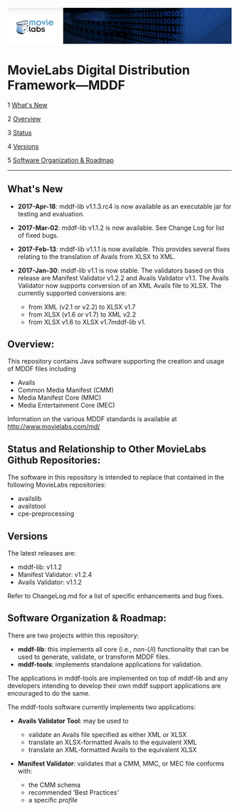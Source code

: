![screenshot1](mddf-tools/docs/users/md/manifest/validator/v1.1/images/MLabs_header.jpg)
# MovieLabs Digital Distribution Framework—MDDF

1 [What's New](#h_News)

2 [Overview](#h_Overview)

3 [Status](#h_Status)

4 [Versions](#h_Versions)

5 [Software Organization & Roadmap](#h_Roadmap)

---
## <a name="h_News">What's New</a>

* **2017-Apr-18**: mddf-lib v1.1.3.rc4 is now available as an executable jar for testing and evaluation.

* **2017-Mar-02**: mddf-lib v1.1.2 is now available. See Change Log for list of fixed bugs.

* **2017-Feb-13**: mddf-lib v1.1.1 is now available. This provides several fixes relating to the translation of Avails
from XLSX to XML. 

* **2017-Jan-30**: mddf-lib v1.1 is now stable. The validators based on this release are Manifest Validator v1.2.2 and 
Avails Validator v1.1. The Avails Validator now supports conversion of an XML Avails file to XLSX. The currently
supported conversions are:
  * from XML (v2.1 or v2.2) to XLSX v1.7
  * from XLSX (v1.6 or v1.7) to XML v2.2
  * from XLSX v1.6 to XLSX v1.7mddf-lib v1.

## <a name="h_Overview">Overview:</a>

This repository contains Java software supporting the creation and usage of MDDF files including

* Avails
* Common Media Manifest (CMM)
* Media Manifest Core (MMC)
* Media Entertainment Core (MEC)

Information on the various MDDF standards is available at <http://www.movielabs.com/md/>

## <a name="h_Status">Status and Relationship to Other MovieLabs Github Repositories:</a>

The software in this repository is intended to replace that contained in the following MovieLabs repositories:

* availslib
* availstool
* cpe-preprocessing

## <a name="h_Versions">Versions</a>

The latest releases are:

* mddf-lib: v1.1.2
* Manifest Validator: v1.2.4
* Avails Validator: v1.1.2

Refer to ChangeLog.md for a list of specific enhancements and bug fixes.

## <a name="h_Roadmap">Software Organization & Roadmap:</a>

There are two projects within this repository:

* __mddf-lib__: this implements all core (i.e., *non-UI*) functionality that can be used to generate, validate, or transform MDDF files.
* __mddf-tools__: implements standalone applications for validation.

The applications in mddf-tools are implemented on top of mddf-lib and any developers intending to develop their 
own mddf support applications are encouraged to do the same.

The mddf-tools software currently implements two applications:

   - **Avails Validator Tool**: may be used to
      - validate an Avails file specified as either XML or XLSX
      - translate an XLSX-formatted Avails to the equivalent XML
      - translate an XML-formatted Avails to the equivalent XLSX
   
   - **Manifest Validator**: validates that a CMM, MMC, or MEC file conforms with:
     - the CMM schema
     - recommended 'Best Practices'
     - a specific *profile*
      
